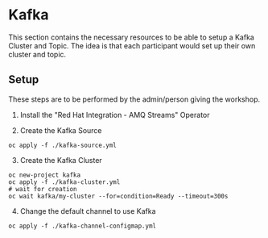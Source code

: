 # Kafka

This section contains the necessary resources to be able to setup a Kafka Cluster and Topic.  The idea is that each participant would set up their own cluster and topic.

## Setup

These steps are to be performed by the admin/person giving the workshop.

1.  Install the "Red Hat Integration - AMQ Streams" Operator

2.  Create the Kafka Source
```
oc apply -f ./kafka-source.yml
```

3.  Create the Kafka Cluster
```
oc new-project kafka
oc apply -f ./kafka-cluster.yml
# wait for creation
oc wait kafka/my-cluster --for=condition=Ready --timeout=300s
```

4.  Change the default channel to use Kafka
```
oc apply -f ./kafka-channel-configmap.yml
```
